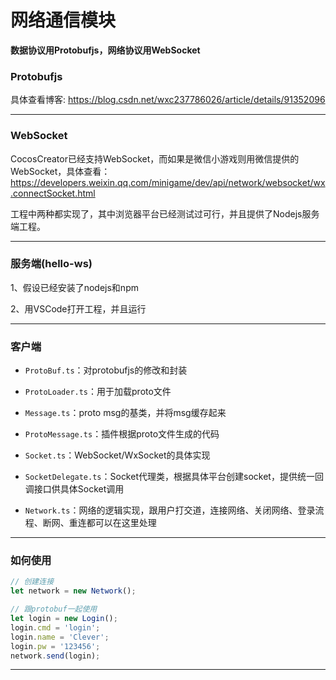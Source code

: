# 网络通信模块

**数据协议用Protobufjs，网络协议用WebSocket**

### Protobufjs

具体查看博客: https://blog.csdn.net/wxc237786026/article/details/91352096

---  

### WebSocket

CocosCreator已经支持WebSocket，而如果是微信小游戏则用微信提供的WebSocket，具体查看：https://developers.weixin.qq.com/minigame/dev/api/network/websocket/wx.connectSocket.html

工程中两种都实现了，其中浏览器平台已经测试过可行，并且提供了Nodejs服务端工程。

---  

### 服务端(hello-ws)

1、假设已经安装了nodejs和npm

2、用VSCode打开工程，并且运行

---  

### 客户端

- `ProtoBuf.ts`：对protobufjs的修改和封装

- `ProtoLoader.ts`：用于加载proto文件

- `Message.ts`：proto msg的基类，并将msg缓存起来

- `ProtoMessage.ts`：插件根据proto文件生成的代码

- `Socket.ts`：WebSocket/WxSocket的具体实现

- `SocketDelegate.ts`：Socket代理类，根据具体平台创建socket，提供统一回调接口供具体Socket调用

- `Network.ts`：网络的逻辑实现，跟用户打交道，连接网络、关闭网络、登录流程、断网、重连都可以在这里处理

---  

### 如何使用

```typescript
// 创建连接
let network = new Network();

// 跟protobuf一起使用
let login = new Login();
login.cmd = 'login';
login.name = 'Clever';
login.pw = '123456';
network.send(login);
```
---
